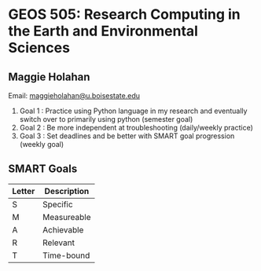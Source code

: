 # GEOS 505: Research Computing in the Earth and Environmental Sciences

## Maggie Holahan

Email: [maggieholahan@u.boisestate.edu](mailto:maggieholahan@u.boisestate.edu)

1. Goal 1 : Practice using Python language in my research and eventually switch over to primarily using python (semester goal)
2. Goal 2 : Be more independent at troubleshooting (daily/weekly practice)
3. Goal 3 : Set deadlines and be better with SMART goal progression (weekly goal)

## SMART Goals

| Letter   | Description |
| -------- | -------- |
| S | Specific    |
| M | Measureable |
| A | Achievable  |
| R | Relevant    |
| T | Time-bound  |

